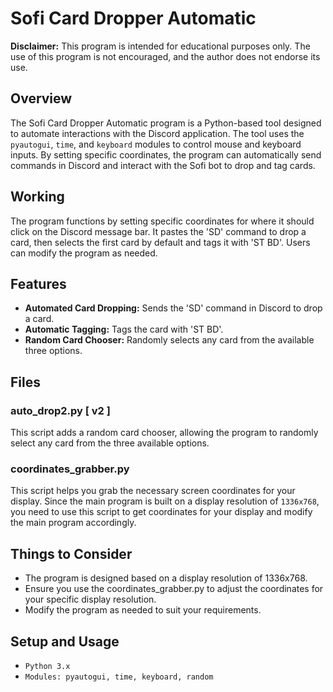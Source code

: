 # Sofi Card Dropper Automatic

**Disclaimer:** This program is intended for educational purposes only. The use of this program is not encouraged, and the author does not endorse its use.

## Overview

The Sofi Card Dropper Automatic program is a Python-based tool designed to automate interactions with the Discord application. The tool uses the `pyautogui`, `time`, and `keyboard` modules to control mouse and keyboard inputs. By setting specific coordinates, the program can automatically send commands in Discord and interact with the Sofi bot to drop and tag cards.

## Working

The program functions by setting specific coordinates for where it should click on the Discord message bar. It pastes the 'SD' command to drop a card, then selects the first card by default and tags it with 'ST BD'. Users can modify the program as needed.

## Features

- **Automated Card Dropping:** Sends the 'SD' command in Discord to drop a card.
- **Automatic Tagging:** Tags the card with 'ST BD'.
- **Random Card Chooser:** Randomly selects any card from the available three options.

## Files

### auto_drop2.py [ v2 ]

This script adds a random card chooser, allowing the program to randomly select any card from the three available options.

### coordinates_grabber.py

This script helps you grab the necessary screen coordinates for your display. Since the main program is built on a display resolution of `1336x768`, you need to use this script to get coordinates for your display and modify the main program accordingly.

## Things to Consider

- The program is designed based on a display resolution of 1336x768.
- Ensure you use the coordinates_grabber.py to adjust the coordinates for your specific display resolution.
- Modify the program as needed to suit your requirements.

## Setup and Usage
- `Python 3.x`
- `Modules: pyautogui, time, keyboard, random`
